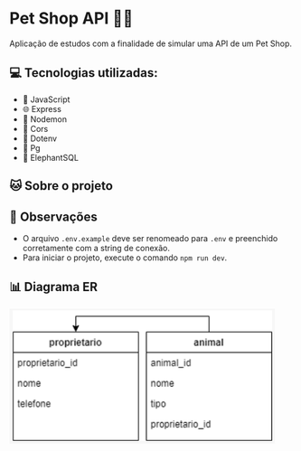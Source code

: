 # Pet Shop API 🐾🏪
Aplicação de estudos com a finalidade de simular uma API de um Pet Shop.

## 💻 Tecnologias utilizadas:
* 📜 JavaScript
* 🌐 Express
* 🔄 Nodemon
* 🔀 Cors
* 🔑 Dotenv
* 🐘 Pg
* 🐘 ElephantSQL

## 🐱 Sobre o projeto

## 👀 Observações
* O arquivo ```.env.example``` deve ser renomeado para ```.env``` e preenchido corretamente com a string de conexão.
* Para iniciar o projeto, execute o comando ```npm run dev```.

## 📊 Diagrama ER
![Alt text](./assets/imgs/image.png)